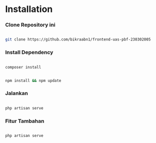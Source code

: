# Installation

### Clone Repository ini

```bash

git clone https://github.com/bikraabn1/frontend-uas-pbf-230302005

```

### Install Dependency

```bash

composer install

```
```bash

npm install && npm update

```
### Jalankan

```bash

php artisan serve


```

### Fitur Tambahan


```bash

php artisan serve


```